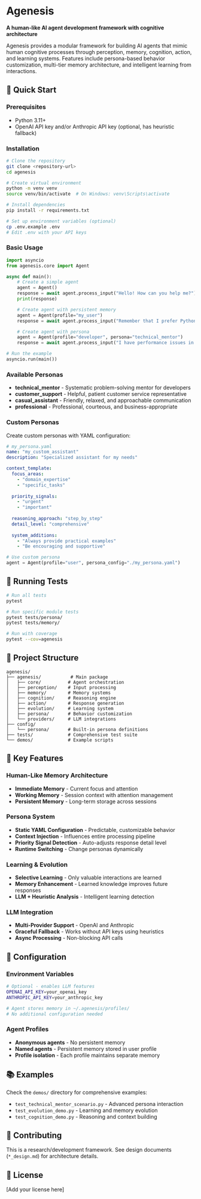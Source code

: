 # Agenesis

**A human-like AI agent development framework with cognitive architecture**

Agenesis provides a modular framework for building AI agents that mimic human cognitive processes through perception, memory, cognition, action, and learning systems. Features include persona-based behavior customization, multi-tier memory architecture, and intelligent learning from interactions.

## 🚀 Quick Start

### Prerequisites
- Python 3.11+
- OpenAI API key and/or Anthropic API key (optional, has heuristic fallback)

### Installation

```bash
# Clone the repository
git clone <repository-url>
cd agenesis

# Create virtual environment
python -m venv venv
source venv/bin/activate  # On Windows: venv\Scripts\activate

# Install dependencies
pip install -r requirements.txt

# Set up environment variables (optional)
cp .env.example .env
# Edit .env with your API keys
```

### Basic Usage

```python
import asyncio
from agenesis.core import Agent

async def main():
    # Create a simple agent
    agent = Agent()
    response = await agent.process_input("Hello! How can you help me?")
    print(response)

    # Create agent with persistent memory
    agent = Agent(profile="my_user")
    response = await agent.process_input("Remember that I prefer Python over JavaScript")

    # Create agent with persona
    agent = Agent(profile="developer", persona="technical_mentor")
    response = await agent.process_input("I have performance issues in my web app")

# Run the example
asyncio.run(main())
```

### Available Personas

- **technical_mentor** - Systematic problem-solving mentor for developers
- **customer_support** - Helpful, patient customer service representative  
- **casual_assistant** - Friendly, relaxed, and approachable communication
- **professional** - Professional, courteous, and business-appropriate

### Custom Personas

Create custom personas with YAML configuration:

```yaml
# my_persona.yaml
name: "my_custom_assistant"
description: "Specialized assistant for my needs"

context_template:
  focus_areas:
    - "domain_expertise"
    - "specific_tasks"
  
  priority_signals:
    - "urgent"
    - "important"
  
  reasoning_approach: "step_by_step"
  detail_level: "comprehensive"
  
  system_additions:
    - "Always provide practical examples"
    - "Be encouraging and supportive"
```

```python
# Use custom persona
agent = Agent(profile="user", persona_config="./my_persona.yaml")
```

## 🧪 Running Tests

```bash
# Run all tests
pytest

# Run specific module tests
pytest tests/persona/
pytest tests/memory/

# Run with coverage
pytest --cov=agenesis
```

## 📁 Project Structure

```
agenesis/
├── agenesis/           # Main package
│   ├── core/          # Agent orchestration
│   ├── perception/    # Input processing
│   ├── memory/        # Memory systems
│   ├── cognition/     # Reasoning engine
│   ├── action/        # Response generation
│   ├── evolution/     # Learning system
│   ├── persona/       # Behavior customization
│   └── providers/     # LLM integrations
├── config/
│   └── persona/       # Built-in persona definitions
├── tests/             # Comprehensive test suite
└── demos/             # Example scripts
```

## 🎯 Key Features

### Human-Like Memory Architecture
- **Immediate Memory** - Current focus and attention
- **Working Memory** - Session context with attention management
- **Persistent Memory** - Long-term storage across sessions

### Persona System
- **Static YAML Configuration** - Predictable, customizable behavior
- **Context Injection** - Influences entire processing pipeline
- **Priority Signal Detection** - Auto-adjusts response detail level
- **Runtime Switching** - Change personas dynamically

### Learning & Evolution
- **Selective Learning** - Only valuable interactions are learned
- **Memory Enhancement** - Learned knowledge improves future responses
- **LLM + Heuristic Analysis** - Intelligent learning detection

### LLM Integration
- **Multi-Provider Support** - OpenAI and Anthropic
- **Graceful Fallback** - Works without API keys using heuristics
- **Async Processing** - Non-blocking API calls

## 🔧 Configuration

### Environment Variables
```bash
# Optional - enables LLM features
OPENAI_API_KEY=your_openai_key
ANTHROPIC_API_KEY=your_anthropic_key

# Agent stores memory in ~/.agenesis/profiles/
# No additional configuration needed
```

### Agent Profiles
- **Anonymous agents** - No persistent memory
- **Named agents** - Persistent memory stored in user profile
- **Profile isolation** - Each profile maintains separate memory

## 📚 Examples

Check the `demos/` directory for comprehensive examples:
- `test_technical_mentor_scenario.py` - Advanced persona interaction
- `test_evolution_demo.py` - Learning and memory evolution
- `test_cognition_demo.py` - Reasoning and context building

## 🤝 Contributing

This is a research/development framework. See design documents (`*_design.md`) for architecture details.

## 📄 License

[Add your license here]